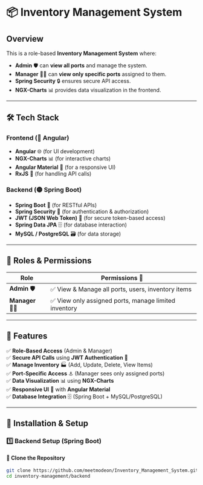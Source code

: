 # 📦 **Inventory Management System**

## **Overview**  
This is a role-based **Inventory Management System** where:  
- **Admin** 🛡️ can **view all ports** and manage the system.  
- **Manager** 👨‍💼 can **view only specific ports** assigned to them.  
- **Spring Security** 🔒 ensures secure API access.  
- **NGX-Charts** 📊 provides data visualization in the frontend.  

---

## 🛠️ **Tech Stack**  

### **Frontend** (🔷 Angular)  
- **Angular** 🌐 (for UI development)  
- **NGX-Charts** 📊 (for interactive charts)  
- **Angular Material** 🎨 (for a responsive UI)  
- **RxJS** 🔄 (for handling API calls)  

### **Backend** (🟡 Spring Boot)  
- **Spring Boot** 🚀 (for RESTful APIs)  
- **Spring Security** 🔐 (for authentication & authorization)  
- **JWT (JSON Web Token)** 🪪 (for secure token-based access)  
- **Spring Data JPA** 🗄️ (for database interaction)  
- **MySQL / PostgreSQL** 🗃️ (for data storage)  

---

## 🔑 **Roles & Permissions**  
| Role    | Permissions 🚀 |
|---------|--------------|
| **Admin** 🛡️ | ✅ View & Manage all ports, users, inventory items |
| **Manager** 👨‍💼 | ✅ View only assigned ports, manage limited inventory |

---

## 🎯 **Features**  
✅ **Role-Based Access** (Admin & Manager)  
✅ **Secure API Calls** using **JWT Authentication** 🔑  
✅ **Manage Inventory** 🏭 (Add, Update, Delete, View Items)  
✅ **Port-Specific Access** ⚓ (Manager sees only assigned ports)  
✅ **Data Visualization** 📊 using **NGX-Charts**  
✅ **Responsive UI** 🎨 with **Angular Material**  
✅ **Database Integration** 🗄️ (Spring Boot + MySQL/PostgreSQL)  

---

## 🚀 **Installation & Setup**  

### **1️⃣ Backend Setup (Spring Boot)**
#### 📌 **Clone the Repository**
```bash
git clone https://github.com/meetmodeon/Inventory_Management_System.git
cd inventory-management/backend
